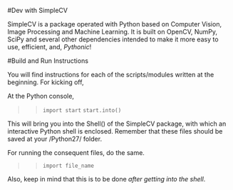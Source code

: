 #Dev with SimpleCV

SimpleCV is a package operated with Python based on Computer Vision, Image Processing and Machine Learning. It is built on OpenCV, NumPy, SciPy and several other dependencies intended to make it more easy to use, efficient, and, *Pythonic*!

#Build and Run Instructions

You will find instructions for each of the scripts/modules written at the beginning. For kicking off,

At the Python console,
>>```import start```
>>```start.into()```

This will bring you into the Shell() of the SimpleCV package, with which an interactive Python shell is enclosed. Remember that these files should be saved at your /Python27/ folder.

For running the consequent files, do the same.
>>```import file_name```

Also, keep in mind that this is to be done *after getting into the shell*.
